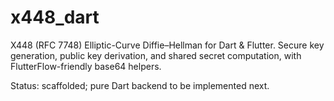 # x448_dart

X448 (RFC 7748) Elliptic-Curve Diffie–Hellman for Dart & Flutter.
Secure key generation, public key derivation, and shared secret computation, with FlutterFlow-friendly base64 helpers.

Status: scaffolded; pure Dart backend to be implemented next.

